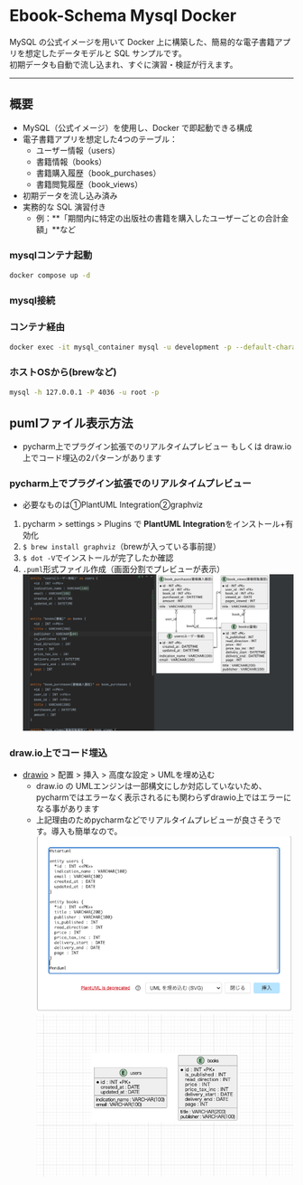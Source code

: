 # Ebook-Schema Mysql Docker

MySQL の公式イメージを用いて Docker 上に構築した、簡易的な電子書籍アプリを想定したデータモデルと SQL サンプルです。  
初期データも自動で流し込まれ、すぐに演習・検証が行えます。

---

## 概要
- MySQL（公式イメージ）を使用し、Docker で即起動できる構成
- 電子書籍アプリを想定した4つのテーブル：
  - ユーザー情報（users）
  - 書籍情報（books）
  - 書籍購入履歴（book_purchases）
  - 書籍閲覧履歴（book_views）
- 初期データを流し込み済み
- 実務的な SQL 演習付き
  - 例：**「期間内に特定の出版社の書籍を購入したユーザーごとの合計金額」**など

### mysqlコンテナ起動
```bash
docker compose up -d
```
### mysql接続
### コンテナ経由
```bash
docker exec -it mysql_container mysql -u development -p --default-character-set=utf8mb4
```
### ホストOSから(brewなど)
```bash
mysql -h 127.0.0.1 -P 4036 -u root -p
```

## pumlファイル表示方法
- pycharm上でプラグイン拡張でのリアルタイムプレビュー もしくは draw.io上でコード埋込の2パターンがあります

### pycharm上でプラグイン拡張でのリアルタイムプレビュー
- 必要なものは①PlantUML Integration②graphviz
1. pycharm > settings > Plugins で **PlantUML Integration**をインストール+有効化
2. `$ brew install graphviz`（brewが入っている事前提）
3. `$ dot -V`でインストールが完了したか確認
4. `.puml`形式ファイル作成（画面分割でプレビューが表示）
![pycharm_uml01](./images/pycharm_uml01.png)

### draw.io上でコード埋込
- [drawio](https://www.drawio.com/) > 配置 > 挿入 > 高度な設定 > UMLを埋め込む
  - draw.io の UMLエンジンは一部構文にしか対応していないため、pycharmではエラーなく表示されるにも関わらずdrawio上ではエラーになる事があります
  - 上記理由のためpycharmなどでリアルタイムプレビューが良さそうです。導入も簡単なので。
![drawio_uml01](./images/drawio_uml01.png)
![drawio_uml02](./images/drawio_uml02.png)